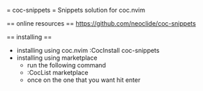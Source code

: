 
= coc-snippets =
Snippets solution for coc.nvim

== online resources ==
https://github.com/neoclide/coc-snippets

== installing ==
* installing using coc.nvim
	:CocInstall coc-snippets
* installing using marketplace
	- run the following command
	- :CocList marketplace
	- once on the one that you want hit enter

